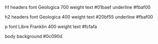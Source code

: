 h1 headers
font Geologica 700 weight
text #01baef
underline #fbaf00

h2 headers
font Geologica 400 weight
text #20bf55
underline #fbaf00

p
font Libre Franklin 400 weight
text #fcfafa

body
background #0c090d
